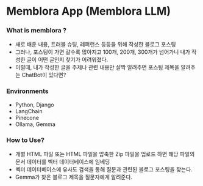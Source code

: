 # Memblora App (Memblora LLM)

### What is memblora ?
- 새로 배운 내용, 트러블 슈팅, 레퍼런스 등등을 위해 작성한 블로그 포스팅
- 그러나, 포스팅이 가면 갈수록 많아지고 100개, 200개, 300개가 넘어가니 내가 작성한 글이 어떤 글인지 찾기가 어려워졌다.
- 이럴때, 내가 작성한 글을 주제나 관련 내용만 살짝 알려주면 포스팅 제목을 알려주는 ChatBot이 있다면?

### Environments
- Python, Django
- LangChain
- Pinecone
- Ollama, Gemma

### How to Use?
- 개별 HTML 파일 또는 HTML 파일을 압축한 Zip 파일을 업로드 하면 해당 파일의 문서 데이터를 벡터 데이터베이스에 임베딩
- 벡터 데이터베이스에 유사도 검색을 통해 질문과 관련된 블로그 포스팅을 찾는다.
- Gemma가 찾은 블로그 제목을 질문자에게 알려준다.

